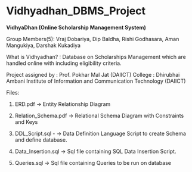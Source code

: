 # Vidhyadhan_DBMS_Project

**VidhyaDhan (Online Scholarship Management System)**

Group Members(5): Vraj Dobariya, Dip Baldha, Rishi Godhasara, Aman Mangukiya, Darshak Kukadiya

What is Vidhyadhan? : Database on Scholarships Management which are handled online with including eligibility criteria.

Project assigned by : Prof. Pokhar Mal Jat (DAIICT)
College : Dhirubhai Ambani Institute of Information and Communication Technology (DAIICT)


Files:

1. ERD.pdf                          ->  Entity Relationship Diagram

2. Relation_Schema.pdf              ->  Relational Schema Diagram with Constraints and Keys 

3. DDL_Script.sql -                 ->  Data Definition Language Script to create Schema and define database.

4. Data_Insertion.sql               ->  Sql file containing SQL Data Insertion Script.

5. Queries.sql                      ->  Sql file containing Queries to be run on database


